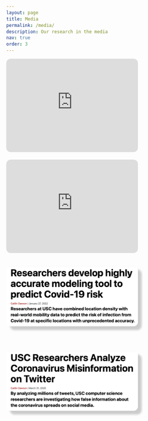 ```yaml
---
layout: page
title: Media
permalink: /media/
description: Our research in the media
nav: true
order: 3
---
```



<iframe style="border-radius:12px" src="https://open.spotify.com/embed/episode/3cf6jM04aq7sUt1im6kcrE?utm_source=generator" width="70%" height="250" frameBorder="0" allowfullscreen="" allow="autoplay; clipboard-write; encrypted-media; fullscreen; picture-in-picture" loading="lazy"></iframe> 

<br>
<br>

<iframe style="border-radius:12px" src="https://www.youtube.com/embed/oPRu90GAALU" width="70%" height="250" frameBorder="0" allowfullscreen="" allow="accelerometer; autoplay; clipboard-write; encrypted-media; gyroscope; picture-in-picture" loading="lazy"></iframe> 

<br>
<br>

<a href="https://viterbischool.usc.edu/news/2022/01/researchers-develop-highly-accurate-modeling-tool-to-predict-covid-19-risk/"><img src="/assets/media/img/Covid-tracking-1200.png" style="border-radius:12px; width: 70%; height: 250; border-color: #fff; box-shadow: 10px 10px 5px #ccc;
      -moz-box-shadow: 10px 10px 5px #ccc;
      -webkit-box-shadow: 10px 10px 5px #ccc;
      -khtml-box-shadow: 10px 10px 5px #ccc; "></a>

<br>
<br>

<a href="https://viterbischool.usc.edu/news/2020/03/usc-researchers-analyze-coronavirus-misinformation-on-twitter/"><img src="/assets/media/img/COVID_TWITTER.jpg" style="border-radius:12px; width: 70%; height: 250; border-color: #fff; box-shadow: 10px 10px 5px #ccc;
      -moz-box-shadow: 10px 10px 5px #ccc;
      -webkit-box-shadow: 10px 10px 5px #ccc;
      -khtml-box-shadow: 10px 10px 5px #ccc; "></a>




